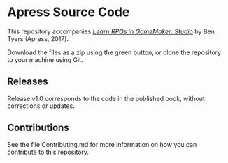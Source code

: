 # Apress Source Code

This repository accompanies [*Learn RPGs in GameMaker: Studio*](http://www.apress.com/9781484229453) by Ben Tyers (Apress, 2017).

[comment]: #cover


Download the files as a zip using the green button, or clone the repository to your machine using Git.

## Releases

Release v1.0 corresponds to the code in the published book, without corrections or updates.

## Contributions

See the file Contributing.md for more information on how you can contribute to this repository.
